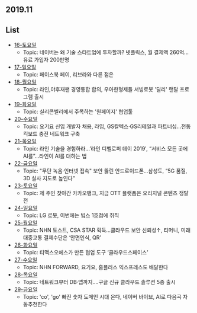## 2019.11



## List

- [16-토요일](https://github.com/Conatuseus/TIL/blob/master/Article/2019-11/16.md)
  - Topic: 네이버는 왜 기술 스타트업에 투자할까? 넷플릭스, 월 결제액 260억...유료 가입자 200만명
- [17-일요일](https://github.com/Conatuseus/TIL/blob/master/Article/2019-11/17.md)
  - Topic: 페이스북 페이, 리브라와 다른 점은
- [18-월요일](https://github.com/Conatuseus/TIL/blob/master/Article/2019-11/18.md)
  - Topic: 라인,야후재팬 경영통합 합의, 우아한형제들 서빙로봇 '딜리' 랜탈 프로그램 출시
- [19-화요일](https://github.com/Conatuseus/TIL/blob/master/Article/2019-11/19.md)
  - Topic: 실리콘벨리에서 주목하는 '원페이지' 협업툴
- [20-수요일](https://github.com/Conatuseus/TIL/blob/master/Article/2019-11/20.md)
  - Topic: 요기요 신입 개발자 채용, 라임, GS칼텍스·GS리테일과 파트너십…전동킥보드 충전 네트워크 구축
- [21-목요일](https://github.com/Conatuseus/TIL/blob/master/Article/2019-11/21.md)
  - Topic: 라인 기술을 경험하라…’라인 디벨로퍼 데이 2019′, “서비스 모든 곳에 AI를”…라인이 AI를 대하는 법
- [22-금요일](https://github.com/Conatuseus/TIL/blob/master/Article/2019-11/22.md)
  - Topic: "무단 녹음·인터넷 접속" 보안 뚫린 안드로이드폰…삼성도, “5G 품질, 3D 실사 지도로 높인다”
- [23-토요일](https://github.com/Conatuseus/TIL/blob/master/Article/2019-11/23.md)
  - Topic: 제 주인 찾아간 카카오뱅크, 지금 OTT 플랫폼은 오리지널 콘텐츠 쟁탈전
- [24-일요일](https://github.com/Conatuseus/TIL/blob/master/Article/2019-11/24.md)
  - Topic: LG 로봇, 이번에는 빕스 1호점에 취직
- [25-월요일](https://github.com/Conatuseus/TIL/blob/master/Article/2019-11/25.md)
  - Topic: NHN 토스트, CSA STAR 획득…클라우드 보안 신뢰성↑,  티머니, 미래 대중교통 결제수단은 ‘안면인식, QR’
- [26-화요일](https://github.com/Conatuseus/TIL/blob/master/Article/2019-11/26.md)
  - Topic: 티맥스오에스가 만든 협업 도구 ‘클라우드스페이스’
- [27-수요일](https://github.com/Conatuseus/TIL/blob/master/Article/2019-11/27.md)
  - Topic: NHN FORWARD, 요기요, 홈플러스 익스프레스도 배달한다
- [28-목요일](https://github.com/Conatuseus/TIL/blob/master/Article/2019-11/28.md)
  - Topic: 네트워크부터 DB·앱까지….구글 신규 클라우드 솔루션 5종 출시
- [29-금요일](https://github.com/Conatuseus/TIL/blob/master/Article/2019-11/29.md)
  - Topic: 'co', 'go' 빠진 숫자 도메인 시대 온다,  네이버 바이브, AI로 다음곡 자동추천한다
